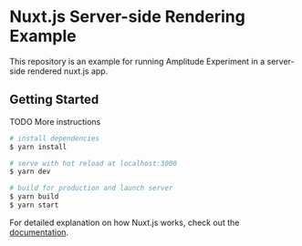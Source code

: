 # Nuxt.js Server-side Rendering Example

This repository is an example for running Amplitude Experiment in a server-side rendered nuxt.js app.

## Getting Started

TODO More instructions

```bash
# install dependencies
$ yarn install

# serve with hot reload at localhost:3000
$ yarn dev

# build for production and launch server
$ yarn build
$ yarn start
```

For detailed explanation on how Nuxt.js works, check out the [documentation](https://nuxtjs.org).
